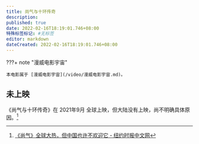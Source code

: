 ```yaml
---
title: 尚气与十环传奇
description:
published: true
date: 2022-02-16T18:19:01.746+08:00
特殊标签标记: #无标签
editor: markdown
dateCreated: 2022-02-16T18:19:01.746+08:00
---
```


???+ note "漫威电影宇宙"

    本电影属于 [漫威电影宇宙](/video/漫威电影宇宙.md)。

## 未上映

《尚气与十环传奇》在 2021年9月 全球上映，但大陆没有上映，尚不明确具体原因。[^4191]

[^4191]: [《尚气》全球大热，但中国也许不欢迎它 - 纽约时报中文网](https://web.archive.org/web/20211105141916/https://cn.nytimes.com/culture/20210923/shang-chi-china-marvel/)

<!--
+ [Simu Liu (刘思慕) on Twitter: "I think countries that try to censor and cover up dissenting ideas rather than face them and deal with them are out of touch with reality."](https://web.archive.org/web/20211008054233/https://twitter.com/SimuLiu/status/708399965463302145)
+ [美媒：这部美国电影若无法在中国上映，影响会很大！ - 环球时报](https://web.archive.org/web/20211006024240/https://mp.weixin.qq.com/s/8FPGvFX2nYZB6M9tVVu-4g)
-->
